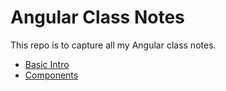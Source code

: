 # Angular Class Notes

This repo is to capture all my Angular class notes.

- [Basic Intro](https://github.com/GUZHAO/AngularClassNote)
- [Components](https://github.com/GUZHAO/AngularClassNote)

